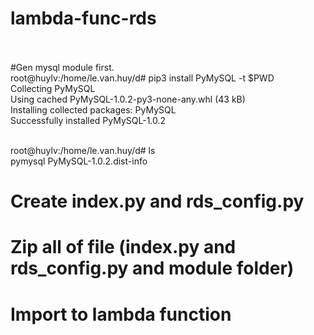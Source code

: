 # lambda-func-rds </br> </br>

#Gen mysql module first.  </br>
root@huylv:/home/le.van.huy/d# pip3 install PyMySQL -t $PWD </br>
Collecting PyMySQL </br>
  Using cached PyMySQL-1.0.2-py3-none-any.whl (43 kB) </br>
Installing collected packages: PyMySQL </br>
Successfully installed PyMySQL-1.0.2 </br>

 </br>
root@huylv:/home/le.van.huy/d# ls </br>
pymysql  PyMySQL-1.0.2.dist-info </br>

# Create index.py and rds_config.py </br>
# Zip all of file (index.py and rds_config.py and module folder)</br>
# Import to lambda function </br>
